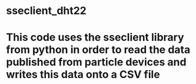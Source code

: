 # sseclient_dht22
# This code uses the sseclient library from python in order to read the data published from particle devices and writes this data onto a CSV file
